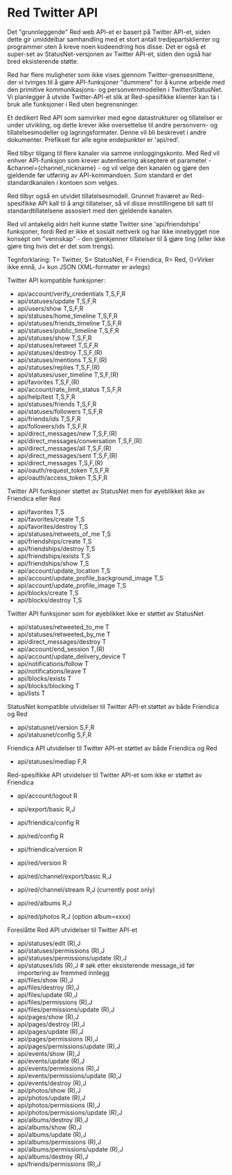 Red Twitter API
===============

Det "grunnleggende" Red web API-et er basert på Twitter API-et, siden dette gir umiddelbar samhandling med et stort antall tredjepartsklienter og programmer uten å kreve noen kodeendring hos disse. Det er også et super-set av StatusNet-versjonen av Twitter API-et, siden den også har bred eksisterende støtte.

Red har flere muligheter som ikke vises gjennom Twitter-grensesnittene, der vi tvinges til å gjøre API-funksjoner "dummere" for å kunne arbeide med den primitive kommunikasjons- og personvernmodellen i Twitter/StatusNet. Vi planlegger å utvide Twitter-API-et slik at Red-spesifikke klienter kan ta i bruk alle funksjoner i Red uten begrensninger.

Et dedikert Red API som samvirker med egne datastrukturer og tillatelser er under utvikling, og dette krever ikke oversettelse til andre personvern- og tillatelsesmodeller og lagringsformater. Denne vil bli beskrevet i andre dokumenter. Prefikset for alle egne endepunkter er 'api/red'.

Red tilbyr tilgang til flere kanaler via samme innloggingskonto. Med Red vil enhver API-funksjon som krever autentisering akseptere et parameter - &channel={channel_nickname} - og vil velge den kanalen og gjøre den gjeldende før utføring av API-kommandoen. Som standard er det standardkanalen i kontoen som velges.

Red tilbyr også en utvidet tillatelsesmodell. Grunnet fraværet av Red-spesifikke API kall til å angi tillatelser, så vil disse innstillingene bli satt til standardtillatelsene assosiert med den gjeldende kanalen.

Red vil antakelig aldri helt kunne støtte Twitter sine 'api/friendships' funksjoner, fordi Red er ikke et sosialt nettverk og har ikke innebygget noe konsept om "vennskap" - den gjenkjenner tillatelser til å gjøre ting (eller ikke gjøre ting hvis det er det som trengs).

Tegnforklaring: T= Twitter, S= StatusNet, F= Friendica, R= Red, ()=Virker ikke ennå, J= kun JSON (XML-formater er avlegs)



Twitter API kompatible funksjoner:

*	api/account/verify_credentials		T,S,F,R
*	api/statuses/update					T,S,F,R
*	api/users/show						T,S,F,R
*	api/statuses/home_timeline			T,S,F,R
*	api/statuses/friends_timeline		T,S,F,R
*	api/statuses/public_timeline		T,S,F,R
*	api/statuses/show					T,S,F,R
*	api/statuses/retweet				T,S,F,R
*	api/statuses/destroy				T,S,F,(R)
*	api/statuses/mentions				T,S,F,(R)
*	api/statuses/replies				T,S,F,(R)
*	api/statuses/user_timeline			T,S,F,(R)
*	api/favorites						T,S,F,(R)
*	api/account/rate_limit_status		T,S,F,R
*	api/help/test						T,S,F,R
*	api/statuses/friends				T,S,F,R
*	api/statuses/followers				T,S,F,R
*	api/friends/ids						T,S,F,R
*	api/followers/ids					T,S,F,R
*	api/direct_messages/new				T,S,F,(R)
*	api/direct_messages/conversation	T,S,F,(R)
*	api/direct_messages/all				T,S,F,(R)
*	api/direct_messages/sent			T,S,F,(R)
*	api/direct_messages					T,S,F,(R)
*	api/oauth/request_token				T,S,F,R
*	api/oauth/access_token				T,S,F,R


Twitter API funksjoner støttet av StatusNet men for øyeblikket ikke av Friendica eller Red

*	api/favorites						T,S
*	api/favorites/create				T,S
*	api/favorites/destroy				T,S
*	api/statuses/retweets_of_me			T,S
*	api/friendships/create				T,S
*	api/friendships/destroy				T,S
*	api/friendships/exists				T,S
*	api/friendships/show				T,S
*	api/account/update_location			T,S
*	api/account/update_profile_background_image			T,S
*	api/account/update_profile_image			T,S
*	api/blocks/create					T,S
*	api/blocks/destroy					T,S

Twitter API funksjoner som for øyeblikket ikke er støttet av StatusNet 

*	api/statuses/retweeted_to_me		T
*	api/statuses/retweeted_by_me		T
*	api/direct_messages/destroy			T
*	api/account/end_session				T,(R)
*	api/account/update_delivery_device	T
*	api/notifications/follow			T
*	api/notifications/leave				T
*	api/blocks/exists					T
*	api/blocks/blocking					T
*	api/lists							T


StatusNet kompatible utvidelser til Twitter API-et støttet av både Friendica og Red

*	api/statusnet/version				S,F,R
*	api/statusnet/config				S,F,R

Friendica API utvidelser til Twitter API-et støttet av både Friendica og Red

*	api/statuses/mediap					F,R


Red-spesifikke API utvidelser til Twitter API-et som ikke er støttet av Friendica

*	api/account/logout					R
*	api/export/basic					R,J
*	api/friendica/config				R
*	api/red/config						R
*	api/friendica/version				R
*	api/red/version						R

*   api/red/channel/export/basic        R,J
*   api/red/channel/stream              R,J (currently post only)
*   api/red/albums                      R,J
*   api/red/photos                      R,J (option album=xxxx)


Foreslåtte Red API utvidelser til Twitter API-et

*	api/statuses/edit					(R),J
*	api/statuses/permissions			(R),J
*	api/statuses/permissions/update		(R),J
*	api/statuses/ids					(R),J   # søk  etter eksisterende message_id før importering av fremmed innlegg
*	api/files/show						(R),J
*	api/files/destroy					(R),J
*	api/files/update					(R),J
*	api/files/permissions				(R),J
*	api/files/permissions/update		(R),J
*	api/pages/show						(R),J
*	api/pages/destroy					(R),J
*	api/pages/update					(R),J
*	api/pages/permissions				(R),J
*	api/pages/permissions/update		(R),J
*	api/events/show						(R),J
*	api/events/update					(R),J
*	api/events/permissions				(R),J
*	api/events/permissions/update		(R),J
*	api/events/destroy					(R),J
*	api/photos/show						(R),J
*	api/photos/update					(R),J
*	api/photos/permissions				(R),J
*	api/photos/permissions/update		(R),J
*	api/albums/destroy					(R),J
*	api/albums/show						(R),J
*	api/albums/update					(R),J
*	api/albums/permissions				(R),J
*	api/albums/permissions/update		(R),J
*	api/albums/destroy					(R),J
*	api/friends/permissions				(R),J


